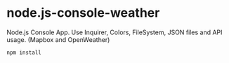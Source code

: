 # node.js-console-weather
Node.js Console App. Use Inquirer, Colors, FileSystem, JSON files and API usage. (Mapbox and OpenWeather)

```
npm install
```
